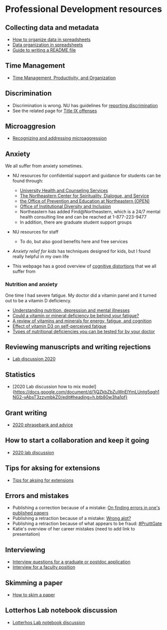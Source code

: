 # Professional Development resources

## Collecting data and metadata
* [How to organize data in spreadsheets](https://datacarpentry.org/spreadsheet-ecology-lesson/02-common-mistakes/index.html)
* [Data organization in spreadsheets](https://www.tandfonline.com/doi/full/10.1080/00031305.2017.1375989) 
* [Guide to writing a README file](https://data.research.cornell.edu/content/readme)

## Time Management
* [Time Management, Productivity, and Organization](https://docs.google.com/document/d/13xiuKlbF0ao1CSZoeDg5RmtGibtNRclVZeQpAYcLIFo/edit)

## Discrimination
* Discrimination is wrong. NU has guidelines for [reporting discrimination](https://www.northeastern.edu/ouec/reporting-options/discrimination/)
* See the related page for [Title IX offenses](https://www.northeastern.edu/ouec/reporting-options/titleix-prohibited-offenses/)

## Microaggresion
* [Recognizing and addressing microaggression](https://github.com/DrK-Lo/lotterhoslabprotocols/blob/gh-pages/Recognizing%20and%20Addressing%20Microaggressions%20Takewaways%202021.pdf)

## Anxiety
We all suffer from anxiety sometimes.
* NU resources for confidential support and guidance for students can be found through:
  * [University Health and Counseling Services](https://www.northeastern.edu/uhcs/)
  * [The Northeastern Center for Spirituality, Dialogue, and Service](https://www.northeastern.edu/spirituallife/)
  * [the Office of Prevention and Education at Northeastern (OPEN)](https://studentlife.northeastern.edu/open/)
  * [Office of Institutional Diversity and Inclusion](https://provost.northeastern.edu/oidi/)
  * Northeastern has added Find@Northeastern, which is a 24/7 mental health consulting line and can be reached at 1-877-223-9477
  * In addition, there are graduate student support groups
  
* NU resources for staff
  * To do, but also good benefits here and free services

* _Anxiety relief for kids_ has techniques designed for kids, but I found really helpful in my own life
* This webpage has a good overview of [cognitive distortions](https://positivepsychology.com/cognitive-distortions/) that we all suffer from

### Nutrition and anxiety
One time I had severe fatigue. My doctor did a vitamin panel and it turned out to be a vitamin D deficiency.
* [Understanding nutrition, depression and mental illnesses](https://www.ncbi.nlm.nih.gov/pmc/articles/PMC2738337/)
* [Could a vitamin or mineral deficiency be behind your fatigue?](https://www.health.harvard.edu/mind-and-mood/could-a-vitamin-or-mineral-deficiency-be-behind-your-fatigue)
* [A review of vitamins and minerals for energy, fatigue, and cognition](https://www.ncbi.nlm.nih.gov/pmc/articles/PMC7019700/)
* [Effect of vitamin D3 on self-perceived fatigue](https://www.ncbi.nlm.nih.gov/pmc/articles/PMC5207540/)
* [Types of nutritional deficiencies you can be tested for by your doctor](https://www.myonemedicalsource.com/2020/06/18/nutritional-testing/)

## Reviewing manuscripts and writing rejections
* [Lab discussion 2020](https://docs.google.com/document/d/1BGYn66Q0mkXOwL5S_woHOLh7__dTHQzQDxRc5EnKLNw/edit#)

## Statistics
* [2020 Lab discussion how to mix model]{https://docs.google.com/document/d/1jQZkbZbZuWnElYmLUntg5qgh1NG2-yAbsT3zzvmbkZ0/edit#heading=h.btb80w3ha1pf}

## Grant writing
* [2020 phrasebank and advice](https://docs.google.com/document/d/10TXWztCiID1-wNTGZ37rvYoIVHbf2kWmQMHoqN6pHQk/edit?pli=1)

## How to start a collaboration and keep it going
* [2020 lab discussion](https://docs.google.com/document/d/1mgWle41KPHnlCevE5IB9S1AaWQcYDFm_7riQU7WTfOM/edit)

## Tips for aksing for extensions
* [Tips for aksing for extensions](https://docs.google.com/document/d/1o87Ua79CeVIQstDpy9m9DtGsZTL9ttFmVB-Kqus1Iig/edit)

## Errors and mistakes
* Publishing a correction because of a mistake: [On finding errors in one's published papers](https://dynamicecology.wordpress.com/2016/12/02/on-finding-errors-in-ones-published-analyses/)
* Publishing a retraction because of a mistake: [Wrong alot?](http://ecoevoevoeco.blogspot.com/2016/12/wrong-lot.html%20http://ecoevoevoeco.blogspot.com/2016/12/wrong-lot.html)
* Publishing a retraction because of what appears to be fraud: [#PruittGate](https://laskowskilab.faculty.ucdavis.edu/2020/01/29/retractions/)
* Katie's overview of her career mistakes (need to add link to presentation)

## Interviewing
* [Interview questions for a graduate or postdoc application](https://docs.google.com/document/d/1SM3PiIfo4f_Pd_NZxC4Br1g5E0mnqCUlwilrleatNWA/edit)
* [Interview for a faculty position](https://docs.google.com/document/d/1OvvB6yl_5l05dUn3frL5GEJeksc5xjy8a_keq8sp0fc/edit)

## Skimming a paper
* [How to skim a paper](https://docs.google.com/document/d/17wIUVwRGpfRMG-riBjCj9EyCnPMb-K8RX7ww5C0kzf8/edit)

## Lotterhos Lab notebook discussion
* [Lotterhos Lab notebook discussion](https://drive.google.com/file/d/1HIVVvMbaF8XW0Jxyh708EYBTegkneJ_C/view?usp=sharing)
